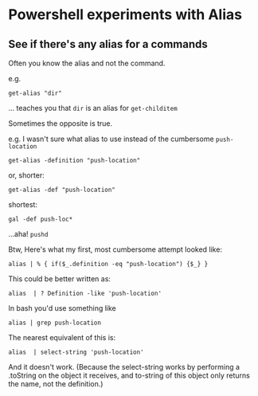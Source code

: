 # Powershell experiments with Alias


## See if there's any alias for a commands

Often you know the alias and not the command.

e.g.

	get-alias "dir"

... teaches you that `dir` is an alias for `get-childitem`

Sometimes the opposite is true.

e.g. I wasn't sure what alias to use instead of the cumbersome `push-location`

	get-alias -definition "push-location"

or, shorter:

	get-alias -def "push-location"

shortest:

	gal -def push-loc*

...aha! `pushd`

Btw, Here's what my first, most cumbersome attempt looked like:

	alias | % { if($_.definition -eq "push-location") {$_} }

This could be better written as:

	alias  | ? Definition -like 'push-location'


In bash you'd use something like

	alias | grep push-location

The nearest equivalent of this is:

	alias  | select-string 'push-location'

And it doesn't work. (Because the select-string works by performing a .toString on the object it receives, and to-string of this object only returns the name, not the definition.)
